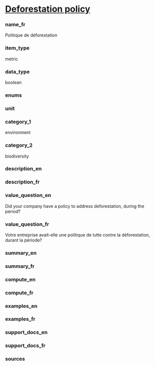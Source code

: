 
# [Deforestation policy](#deforestation_policy_bool)

### name_fr

Politique de déforestation

### item_type

metric

### data_type

boolean

### enums



### unit



### category_1

environment

### category_2

biodiversity

### description_en



### description_fr



### value_question_en


Did your company have a policy to address deforestation, during the period?

### value_question_fr


Votre entreprise avait-elle une politique de lutte contre la déforestation,
durant la période?

### summary_en



### summary_fr



### compute_en



### compute_fr



### examples_en



### examples_fr



### support_docs_en




### support_docs_fr




### sources


            